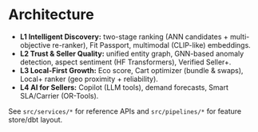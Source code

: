 # Architecture

- **L1 Intelligent Discovery:** two-stage ranking (ANN candidates + multi-objective re-ranker), Fit Passport, multimodal (CLIP-like) embeddings.
- **L2 Trust & Seller Quality:** unified entity graph, GNN-based anomaly detection, aspect sentiment (HF Transformers), Verified Seller+.
- **L3 Local-First Growth:** Eco score, Cart optimizer (bundle & swaps), Local+ ranker (geo proximity + reliability).
- **L4 AI for Sellers:** Copilot (LLM tools), demand forecasts, Smart SLA/Carrier (OR-Tools).

See `src/services/*` for reference APIs and `src/pipelines/*` for feature store/dbt layout.
